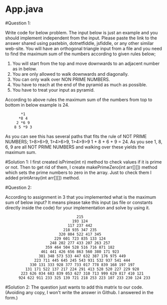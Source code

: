 # App.java

#Question 1:

Write code for below problem. The input below is just an example and you should implement independent from the input. Please paste the link to the answer shared using pastebin, dotnetfiddle, jsfiddle, or any other similar web-site.
You will have an orthogonal triangle input from a file and you need to find the maximum sum of the numbers according to given rules below;

1. You will start from the top and move downwards to an adjacent number as in below.
2. You are only allowed to walk downwards and diagonally.
3. You can only walk over NON PRIME NUMBERS.
4. You have to reach at the end of the pyramid as much as possible.
5. You have to treat your input as pyramid.

According to above rules the maximum sum of the numbers from top to bottom in below example is 24.

           *1
          *8 4
         2 *6 9
        8 5 *9 3

As you can see this has several paths that fits the rule of NOT PRIME NUMBERS; 1>8>6>9, 1>4>6>9, 1>4>9>9
1 + 8 + 6 + 9 = 24.  As you see 1, 8, 6, 9 are all NOT PRIME NUMBERS and walking over these yields the maximum sum.

#Solution 1:
I first created isPrime(int n) method to check values if it is prime or not. Then to get rid of them, I create makePrimeZero(int arr[][]) method which sets the prime numbers to zero in the array. Just to check them I added printArray(int arr[][]) method.


#Question 2: 

According to assignment in 3 that you implemented what is the maximum sum of below input? It means please take this input (as file or constants directly inside the code) for your implementation and solve by using it.

                                    215
                                  193 124
                                117 237 442
                              218 935 347 235
                            320 804 522 417 345
                          229 601 723 835 133 124
                        248 202 277 433 207 263 257
                      359 464 504 528 516 716 871 182
                    461 441 426 656 863 560 380 171 923
                   381 348 573 533 447 632 387 176 975 449
                 223 711 445 645 245 543 931 532 937 541 444
               330 131 333 928 377 733 017 778 839 168 197 197
             131 171 522 137 217 224 291 413 528 520 227 229 928
           223 626 034 683 839 053 627 310 713 999 629 817 410 121
          924 622 911 233 325 139 721 218 253 223 107 233 230 124 233 

#Solution 2: 
The question just wants to add this matrix to our code.
(Avoiding any copy, I won't write the answer in Github. I answered in the form.)
